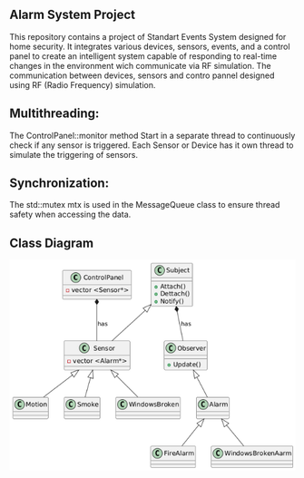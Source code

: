 ## Alarm System Project
This repository contains a project of Standart Events System designed for home security. It integrates various devices, sensors, events, and a control panel to create an intelligent system capable of responding to real-time changes in the environment wich communicate via RF simulation. The communication between devices, sensors and contro pannel designed using RF (Radio Frequency) simulation.
## Multithreading:
  The ControlPanel::monitor method Start in a separate thread to continuously check if any sensor is triggered.
  Each Sensor or Device has it own thread to simulate the triggering of sensors.
## Synchronization:
  The std::mutex mtx is used in the MessageQueue class to ensure thread safety when accessing the data.
## Class Diagram
![My Image](ClassDiagram.png)
